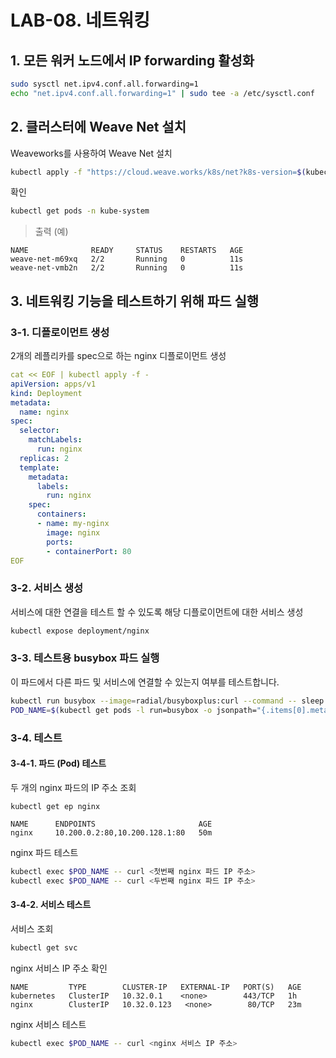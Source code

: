 # LAB-08. 네트워킹

## 1. 모든 워커 노드에서 IP forwarding 활성화

```sh
sudo sysctl net.ipv4.conf.all.forwarding=1
echo "net.ipv4.conf.all.forwarding=1" | sudo tee -a /etc/sysctl.conf
```

## 2. 클러스터에 Weave Net 설치

Weaveworks를 사용하여 Weave Net 설치
```sh
kubectl apply -f "https://cloud.weave.works/k8s/net?k8s-version=$(kubectl version | base64 | tr -d '\n')&env.IPALLOC_RANGE=10.200.0.0/16"
```

확인
```sh
kubectl get pods -n kube-system
```

> 출력 (예)

```
NAME              READY     STATUS    RESTARTS   AGE
weave-net-m69xq   2/2       Running   0          11s
weave-net-vmb2n   2/2       Running   0          11s
```

## 3. 네트워킹 기능을 테스트하기 위해 파드 실행

### 3-1. 디플로이먼트 생성

2개의 레플리카를 spec으로 하는 nginx 디플로이먼트 생성

```yaml
cat << EOF | kubectl apply -f -
apiVersion: apps/v1
kind: Deployment
metadata:
  name: nginx
spec:
  selector:
    matchLabels:
      run: nginx
  replicas: 2
  template:
    metadata:
      labels:
        run: nginx
    spec:
      containers:
      - name: my-nginx
        image: nginx
        ports:
        - containerPort: 80
EOF
```

### 3-2. 서비스 생성

서비스에 대한 연결을 테스트 할 수 있도록 해당 디플로이먼트에 대한 서비스 생성

```sh
kubectl expose deployment/nginx
```

### 3-3. 테스트용 busybox 파드 실행

이 파드에서 다른 파드 및 서비스에 연결할 수 있는지 여부를 테스트합니다.

```sh
kubectl run busybox --image=radial/busyboxplus:curl --command -- sleep 3600
POD_NAME=$(kubectl get pods -l run=busybox -o jsonpath="{.items[0].metadata.name}")
```

### 3-4. 테스트

#### 3-4-1. 파드 (Pod) 테스트

두 개의 nginx 파드의 IP 주소 조회

```
kubectl get ep nginx
```

```
NAME      ENDPOINTS                       AGE
nginx     10.200.0.2:80,10.200.128.1:80   50m
```

nginx 파드 테스트

```sh
kubectl exec $POD_NAME -- curl <첫번째 nginx 파드 IP 주소>
kubectl exec $POD_NAME -- curl <두번째 nginx 파드 IP 주소>
```

#### 3-4-2. 서비스 테스트

서비스 조회
```sh
kubectl get svc
```

nginx 서비스 IP 주소 확인
```
NAME         TYPE        CLUSTER-IP   EXTERNAL-IP   PORT(S)   AGE
kubernetes   ClusterIP   10.32.0.1    <none>        443/TCP   1h
nginx        ClusterIP   10.32.0.123   <none>        80/TCP   23m
```

nginx 서비스 테스트
```sh
kubectl exec $POD_NAME -- curl <nginx 서비스 IP 주소>
```
